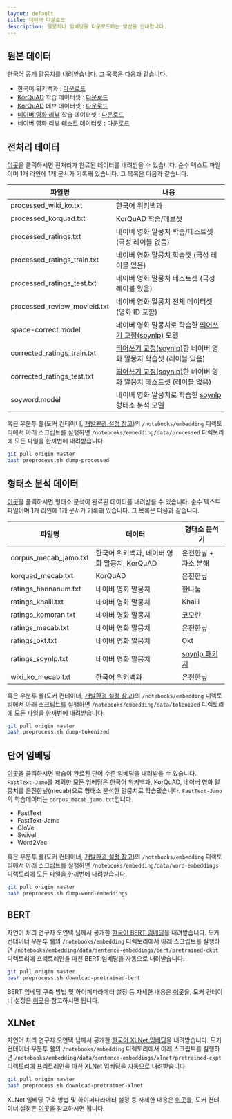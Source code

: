```yaml
---
layout: default
title: 데이터 다운로드
description: 말뭉치나 임베딩을 다운로드하는 방법을 안내합니다. 
---
```




## 원본 데이터

한국어 공개 말뭉치를 내려받습니다. 그 목록은 다음과 같습니다.

- 한국어 위키백과 : [다운로드](https://dumps.wikimedia.org/kowiki/latest/kowiki-latest-pages-articles.xml.bz2)
- [KorQuAD](https://korquad.github.io) 학습 데이터셋 : [다운로드](https://korquad.github.io/dataset/KorQuAD_v1.0_train.json)
- [KorQuAD](https://korquad.github.io) 데브 데이터셋 : [다운로드](https://korquad.github.io/dataset/KorQuAD_v1.0_dev.json)
- [네이버 영화 리뷰](https://github.com/e9t/nsmc) 학습 데이터셋 : [다운로드](https://github.com/e9t/nsmc/raw/master/ratings_train.txt)
- [네이버 영화 리뷰](https://github.com/e9t/nsmc) 테스트 데이터셋 : [다운로드](https://github.com/e9t/nsmc/raw/master/ratings_test.txt)





## 전처리 데이터

[이곳](https://drive.google.com/open?id=1kUecR7xO7bsHFmUI6AExtY5u2XXlObOG)을 클릭하시면 전처리가 완료된 데이터를 내려받을 수 있습니다. 순수 텍스트 파일이며 1개 라인에 1개 문서가 기록돼 있습니다. 그 목록은 다음과 같습니다.

| 파일명                       | 내용                                                         |
| ---------------------------  | ------------------------------------------------------------ |
| processed_wiki_ko.txt        | 한국어 위키백과                                              |
| processed_korquad.txt        | KorQuAD 학습/데브셋                                          |
| processed_ratings.txt        | 네이버 영화 말뭉치 학습/테스트셋 (극성 레이블 없음)               |
| processed_ratings_train.txt  | 네이버 영화 말뭉치 학습셋 (극성 레이블 있음)                      |
| processed_ratings_test.txt   | 네이버 영화 말뭉치 테스트셋 (극성 레이블 있음)                    |
| processed_review_movieid.txt | 네이버 영화 말뭉치 전체 데이터셋 (영화 ID 포함)                  |
| space-correct.model          | 네이버 영화 말뭉치로 학습한 [띄어쓰기 교정(soynlp)](https://github.com/lovit/soynlp) 모델 |
| corrected_ratings_train.txt  | [띄어쓰기 교정(soynlp)](https://github.com/lovit/soynlp)한 네이버 영화 말뭉치 학습셋 (레이블 있음) |
| corrected_ratings_test.txt   | [띄어쓰기 교정(soynlp)](https://github.com/lovit/soynlp)한 네이버 영화 말뭉치 테스트셋 (레이블 없음) |
| soyword.model                | 네이버 영화 말뭉치로 학습한 [soynlp](https://github.com/lovit/soynlp) 형태소 분석 모델 |

혹은 우분투 쉘(도커 컨테이너, [개발환경 설정 참고](https://ratsgo.github.io/embedding/environment.html))의 `/notebooks/embedding` 디렉토리에서 아래 스크립트를 실행하면 `/notebooks/embedding/data/processed` 디렉토리에 모든 파일을 한꺼번에 내려받습니다.

```bash
git pull origin master
bash preprocess.sh dump-processed
```





## 형태소 분석 데이터

[이곳](https://drive.google.com/open?id=1Ybp_DmzNEpsBrUKZ1-NoPDzCMO39f-fx)을 클릭하시면 형태소 분석이 완료된 데이터를 내려받을 수 있습니다. 순수 텍스트 파일이며 1개 라인에 1개 문서가 기록돼 있습니다. 그 목록은 다음과 같습니다.

| 파일명                | 데이터                                       | 형태소 분석기                                    |
| --------------------- | -------------------------------------------- | ------------------------------------------------ |
| corpus_mecab_jamo.txt | 한국어 위키백과, 네이버 영화 말뭉치, KorQuAD | 은전한닢 + 자소 분해                             |
| korquad_mecab.txt     | KorQuAD                                      | 은전한닢                                         |
| ratings_hannanum.txt  | 네이버 영화 말뭉치                           | 한나눔                                           |
| ratings_khaiii.txt    | 네이버 영화 말뭉치                           | Khaiii                                           |
| ratings_komoran.txt   | 네이버 영화 말뭉치                           | 코모란                                           |
| ratings_mecab.txt     | 네이버 영화 말뭉치                           | 은전한닢                                         |
| ratings_okt.txt       | 네이버 영화 말뭉치                           | Okt                                              |
| ratings_soynlp.txt    | 네이버 영화 말뭉치                           | [soynlp 패키지](https://github.com/lovit/soynlp) |
| wiki_ko_mecab.txt     | 한국어 위키백과                              | 은전한닢                                         |

혹은 우분투 쉘(도커 컨테이너, [개발환경 설정 참고](https://ratsgo.github.io/embedding/environment.html))의 `/notebooks/embedding` 디렉토리에서 아래 스크립트를 실행하면 `/notebooks/embedding/data/tokenized` 디렉토리에 모든 파일을 한꺼번에 내려받습니다.

```bash
git pull origin master
bash preprocess.sh dump-tokenized
```





## 단어 임베딩

[이곳](https://drive.google.com/open?id=1gpOaOl0BcUvYpgoOA2JpZY2z-BUhuBLX)을 클릭하시면 학습이 완료된 단어 수준 임베딩을 내려받을 수 있습니다. `FastText-Jamo`를 제외한 모든 임베딩은 한국어 위키백과, KorQuAD, 네이버 영화 말뭉치를 은전한닢(mecab)으로 형태소 분석한 말뭉치로 학습됐습니다. `FastText-Jamo`의 학습데이터는 `corpus_mecab_jamo.txt`입니다.



- FastText
- FastText-Jamo
- GloVe
- Swivel
- Word2Vec



혹은 우분투 쉘(도커 컨테이너, [개발환경 설정 참고](https://ratsgo.github.io/embedding/environment.html))의 `/notebooks/embedding` 디렉토리에서 아래 스크립트를 실행하면 `/notebooks/embedding/data/word-embeddings` 디렉토리에 모든 파일을 한꺼번에 내려받습니다.

```bash
git pull origin master
bash preprocess.sh dump-word-embeddings
```





## BERT

자연어 처리 연구자 오연택 님께서 공개한 [한국어 BERT 임베딩](https://github.com/yeontaek/BERT-Korean-Model)을 내려받습니다. 도커 컨테이너 우분투 쉘의 `/notebooks/embedding` 디렉토리에서 아래 스크립트를 실행하면 `/notebooks/embedding/data/sentence-embeddings/bert/pretrained-ckpt` 디렉토리에 프리트레인을 마친 BERT 임베딩을 자동으로 내려받습니다.

```bash
git pull origin master
bash preprocess.sh download-pretrained-bert
```

BERT 임베딩 구축 방법 및 하이퍼파라메터 설정 등 자세한 내용은 [이곳](https://github.com/yeontaek/BERT-Korean-Model)을, 도커 컨테이너 설정은 [이곳](https://ratsgo.github.io/embedding/environment.html)을 참고하시면 됩니다.





## XLNet

자연어 처리 연구자 오연택 님께서 공개한 [한국어 XLNet 임베딩](https://github.com/yeontaek/XLNET-Korean-Model)을 내려받습니다. 도커 컨테이너 우분투 쉘의 `/notebooks/embedding` 디렉토리에서 아래 스크립트를 실행하면 `/notebooks/embedding/data/sentence-embeddings/xlnet/pretrained-ckpt` 디렉토리에 프리트레인을 마친 XLNet 임베딩을 자동으로 내려받습니다.

```bash
git pull origin master
bash preprocess.sh download-pretrained-xlnet
```

XLNet 임베딩 구축 방법 및 하이퍼파라메터 설정 등 자세한 내용은 [이곳](https://github.com/yeontaek/XLNET-Korean-Model)을, 도커 컨테이너 설정은 [이곳](https://ratsgo.github.io/embedding/environment.html)을 참고하시면 됩니다.